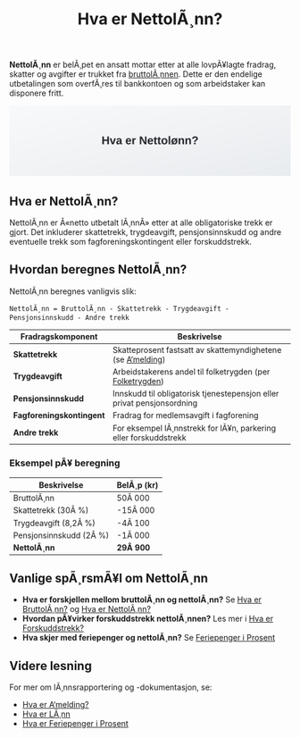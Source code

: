 ﻿---
title: "Hva er NettolÃ¸nn?"
meta_title: "Hva er NettolÃ¸nn?"
meta_description: '**NettolÃ¸nn** er belÃ¸pet en ansatt mottar etter at alle lovpÃ¥lagte fradrag, skatter og avgifter er trukket fra [bruttolÃ¸nnen](/blogs/regnskap/hva-er-bruttol...'
slug: nettolonn
type: blog
layout: pages/single
---

**NettolÃ¸nn** er belÃ¸pet en ansatt mottar etter at alle lovpÃ¥lagte fradrag, skatter og avgifter er trukket fra [bruttolÃ¸nnen](/blogs/regnskap/hva-er-bruttolonn "Hva er BruttolÃ¸nn? Definisjon, Beregning og Praktisk Anvendelse"). Dette er den endelige utbetalingen som overfÃ¸res til bankkontoen og som arbeidstaker kan disponere fritt.

![Hva er NettolÃ¸nn?](nettolonn-image.svg)

## Hva er NettolÃ¸nn?

NettolÃ¸nn er Â«netto utbetalt lÃ¸nnÂ» etter at alle obligatoriske trekk er gjort. Det inkluderer skattetrekk, trygdeavgift, pensjonsinnskudd og andre eventuelle trekk som fagforeningskontingent eller forskuddstrekk.

## Hvordan beregnes NettolÃ¸nn?

NettolÃ¸nn beregnes vanligvis slik:

```
NettolÃ¸nn = BruttolÃ¸nn - Skattetrekk - Trygdeavgift - Pensjonsinnskudd - Andre trekk
```

| Fradragskomponent           | Beskrivelse                                                                                                         |
|-----------------------------|---------------------------------------------------------------------------------------------------------------------|
| **Skattetrekk**             | Skatteprosent fastsatt av skattemyndighetene (se [A‘melding](/blogs/regnskap/hva-er-a-melding "Hva er A‘melding? Komplett Guide til Innlevering og Frister")) |
| **Trygdeavgift**            | Arbeidstakerens andel til folketrygden (per [Folketrygden](/blogs/regnskap/hva-er-folketrygden "Hva er Folketrygden? En oversikt over trygdeordninger"))        |
| **Pensjonsinnskudd**        | Innskudd til obligatorisk tjenestepensjon eller privat pensjonsordning                                               |
| **Fagforeningskontingent**  | Fradrag for medlemsavgift i fagforening                                                                              |
| **Andre trekk**             | For eksempel lÃ¸nnstrekk for lÃ¥n, parkering eller forskuddstrekk                                                     |

### Eksempel pÃ¥ beregning

| Beskrivelse                 | BelÃ¸p (kr)                                                                                                          |
|-----------------------------|---------------------------------------------------------------------------------------------------------------------|
| BruttolÃ¸nn                  | 50Â 000                                                                                                              |
| Skattetrekk (30Â %)          | -15Â 000                                                                                                             |
| Trygdeavgift (8,2Â %)        | -4Â 100                                                                                                              |
| Pensjonsinnskudd (2Â %)      | -1Â 000                                                                                                              |
| **NettolÃ¸nn**               | **29Â 900**                                                                                                          |

## Vanlige spÃ¸rsmÃ¥l om NettolÃ¸nn

* **Hva er forskjellen mellom bruttolÃ¸nn og nettolÃ¸nn?** Se [Hva er BruttolÃ¸nn?](/blogs/regnskap/hva-er-bruttolonn "Hva er BruttolÃ¸nn? Definisjon, Beregning og Praktisk Anvendelse") og [Hva er NettolÃ¸nn?](/blogs/regnskap/nettolonn "Hva er NettolÃ¸nn? Definisjon, Beregning og Praktisk Eksempler")
* **Hvordan pÃ¥virker forskuddstrekk nettolÃ¸nnen?** Les mer i [Hva er Forskuddstrekk?](/blogs/regnskap/hva-er-forskuddstrekk "Hva er Forskuddstrekk? Oversikt og Prosess for Arbeidsgivere")
* **Hva skjer med feriepenger og nettolÃ¸nn?** Se [Feriepenger i Prosent](/blogs/regnskap/feriepenger-i-prosent "Feriepenger i Prosent: Beregning og Utbetaling")

## Videre lesning

For mer om lÃ¸nnsrapportering og -dokumentasjon, se:

* [Hva er A‘melding?](/blogs/regnskap/hva-er-a-melding "Hva er A‘melding? Komplett Guide til Innlevering og Frister")
* [Hva er LÃ¸nn](/blogs/regnskap/hva-er-lonn "Hva er LÃ¸nn i Regnskap? Komplett Guide til LÃ¸nnsformer, Beregning og RegnskapsfÃ¸ring")
* [Hva er Feriepenger i Prosent](/blogs/regnskap/feriepenger-i-prosent "Feriepenger i Prosent: Beregning og Utbetaling")


